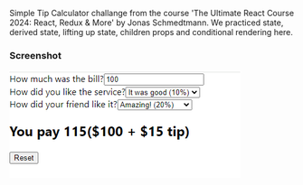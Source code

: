 Simple Tip Calculator challange from the course 'The Ultimate React Course 2024: React, Redux & More' by Jonas Schmedtmann. We practiced state, derived state, lifting up state, children props and conditional rendering here.

### Screenshot

![Screenshot](./public/Screenshot.png)
